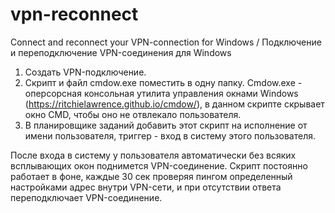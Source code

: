 # vpn-reconnect
Connect and reconnect your VPN-connection for Windows / Подключение и переподключение VPN-соединения для Windows

1. Создать VPN-подключение.
2. Скрипт и файл cmdow.exe поместить в одну папку. Cmdow.exe - оперсорсная консольная утилита управления окнами Windows (https://ritchielawrence.github.io/cmdow/), в данном скрипте скрывает окно CMD, чтобы оно не отвлекало пользователя.
3. В планировщике заданий добавить этот скрипт на исполнение от имени пользователя, триггер - вход в систему этого пользователя.

После входа в систему у пользователя автоматически без всяких всплывающих окон поднимется VPN-соединение. Скрипт постоянно работает в фоне, каждые 30 сек проверяя пингом определенный настройками адрес внутри VPN-сети, и при отсутствии ответа переподключает VPN-соединение.
